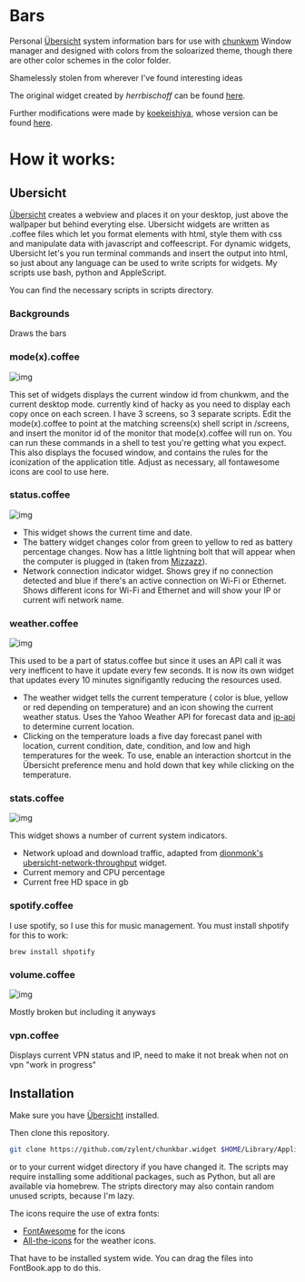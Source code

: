 # Bars

Personal [Übersicht](http://tracesof.net/uebersicht/) system information bars for use with [chunkwm](https://github.com/koekeishiya/chunkwm) Window manager and designed with colors from the soloarized theme, though there are other color schemes in the color folder.

Shamelessly stolen from wherever I've found interesting ideas

The original widget created by *herrbischoff* can be found [here](https://github.com/herrbischoff/nerdbar.widget).

Further modifications were made by [koekeishiya](https://github.com/koekeishiya), whose version can be found [here](https://github.com/koekeishiya/nerdbar.widget).


# How it works:

## Ubersicht

[Übersicht](http://tracesof.net/uebersicht/) creates a webview and places it on your desktop, just above the wallpaper but behind everyting else. Ubersicht widgets are written as .coffee files which let you format elements with html, style them with css and manipulate data with javascript and coffeescript. For dynamic widgets, Ubersicht let's you run terminal commands and insert the output into html, so just about any language can be used to write scripts for widgets. My scripts use bash, python and AppleScript.

You can find the necessary scripts in scripts directory.

### Backgrounds
Draws the bars

### mode(x).coffee
![img](https://github.com/apierz/nerdbar.widget/blob/master/screens/screenshotthree.png?raw=true)

This set of widgets displays the current window id from chunkwm, and the current desktop mode. currently kind of hacky as you need to display each copy once on each screen. I have 3 screens, so 3 separate scripts.
Edit the mode(x).coffee to point at the matching screens(x) shell script in /screens, and insert the monitor id of the monitor that mode(x).coffee will run on.
You can run these commands in a shell to test you're getting what you expect.
This also displays the focused window, and contains the rules for the iconization of the application title. Adjust as necessary, all fontawesome icons are cool to use here.

### status.coffee
![img](https://github.com/apierz/nerdbar.widget/blob/master/screens/screenshot5.png?raw=true)

* This widget shows the current time and date.
* The battery widget changes color from green to yellow to red as battery percentage changes. Now has a little lightning bolt that will appear when the computer is plugged in (taken from [Mizzazz](https://github.com/Mizzazz/Betterbar)).
* Network connection indicator widget. Shows grey if no connection detected and blue if there's an active connection on Wi-Fi or Ethernet. Shows different icons for Wi-Fi and Ethernet and will show your IP or current wifi network name.

### weather.coffee
![img](https://github.com/apierz/nerdbar.widget/blob/master/screens/screenshot6.png?raw=true)

This used to be a part of status.coffee but since it uses an API call it was very inefficent to have it update every few seconds. It is now its own widget that updates every 10 minutes signifigantly reducing the resources used.

* The weather widget tells the current temperature ( color is blue, yellow or red depending on temperature) and an icon showing the current weather status. Uses the Yahoo Weather API for forecast data and [ip-api](http://ip.api.com) to determine current location.
* Clicking on the temperature loads a five day forecast panel with location, current condition, date, condition, and low and high temperatures for the week. To use, enable an interaction shortcut in the Übersicht preference menu and hold down that key while clicking on the temperature.

### stats.coffee
![img](https://github.com/apierz/nerdbar.widget/blob/master/screens/screenshot7.png?raw=true)

This widget shows a number of current system indicators.

* Network upload and download traffic, adapted from [dionmonk's](https://github.com/dionmunk) [ubersicht-network-throughput](https://github.com/dionmunk/ubersicht-network-throughput) widget.
* Current memory and CPU percentage
* Current free HD space in gb

### spotify.coffee 
I use spotify, so I use this for music management. You must install shpotify for this to work:

`brew install shpotify`

### volume.coffee
![img](https://github.com/apierz/nerdbar.widget/blob/master/screens/screenshot10.png?raw=true)

Mostly broken but including it anyways

### vpn.coffee 
Displays current VPN status and IP, need to make it not break when not on vpn
"work in progress"

## Installation

Make sure you have [Übersicht](http://tracesof.net/uebersicht/) installed.

Then clone this repository.

```bash
git clone https://github.com/zylent/chunkbar.widget $HOME/Library/Application\ Support/Übersicht/widgets/chunkbar.widget
```

or to your current widget directory if you have changed it.
The scripts may require installing some additional packages, such as Python, but all are available via homebrew.
The stripts directory may also contain random unused scripts, because I'm lazy.

The icons require the use of extra fonts:

* [FontAwesome](http://fontawesome.io) for the icons
* [All-the-icons](https://github.com/domtronn/all-the-icons.el) for the weather icons.

That have to be installed system wide. You can drag the files into FontBook.app to do this.

